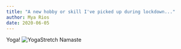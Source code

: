 ```yaml
---
title: "A new hobby or skill I've picked up during lockdown..."
author: Mya Rios
date: 2020-06-05
---
```


Yoga!
![YogaStretch](https://media.self.com/photos/5b7c4e71ecbb7f4c41c77335/4:3/w_1600%2Cc_limit/triangle-pose-beginner-yoga.jpg)
Namaste
